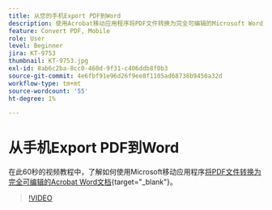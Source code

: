 ```yaml
---
title: 从您的手机Export PDF到Word
description: 使用Acrobat移动应用程序将PDF文件转换为完全可编辑的Microsoft Word文档
feature: Convert PDF, Mobile
role: User
level: Beginner
jira: KT-9753
thumbnail: KT-9753.jpg
exl-id: 8ab6c2ba-8cc0-460d-9f31-c406ddb8f0b3
source-git-commit: 4e6fbf91e96d26f9ee8f1105ad68738b9450a32d
workflow-type: tm+mt
source-wordcount: '55'
ht-degree: 1%

---
```


# 从手机Export PDF到Word

在此60秒的视频教程中，了解如何使用Microsoft移动应用程序[将PDF文件转换为完全可编辑的Acrobat Word文档](https://www.adobe.com/acrobat/online/pdf-to-word.html){target="_blank"}。

>[!VIDEO](https://video.tv.adobe.com/v/340214?quality=12&learn=on&hidetitle=true)
